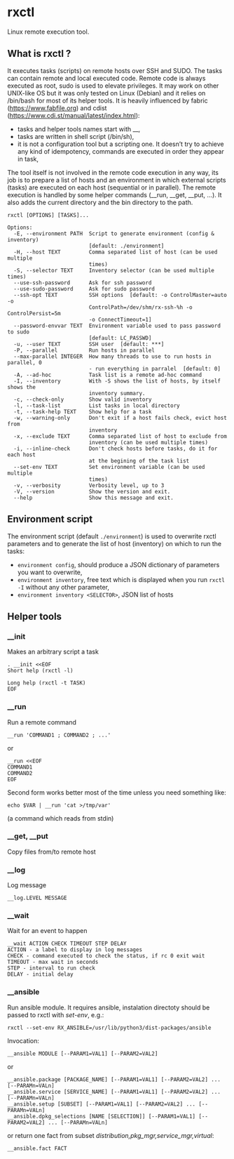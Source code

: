 # rxctl
Linux remote execution tool.

## What is rxctl ?
It executes tasks (scripts) on remote hosts over SSH and SUDO. The tasks can contain remote and local executed code. Remote code is always executed as root, sudo is used to elevate privileges. It may work on other UNIX-like OS but it was only tested on Linux (Debian) and it relies on /bin/bash for most of its helper tools. It is heavily influenced by fabric (https://www.fabfile.org) and cdist (https://www.cdi.st/manual/latest/index.html):
- tasks and helper tools names start with __,
- tasks are written in shell script (/bin/sh),
- it is not a configuration tool but a scripting one. It doesn’t try to achieve any kind of idempotency, commands are executed in order they appear in task,  

The tool itself is not involved in the remote code execution in any way, its job is to prepare a list of hosts and an environment in which external scripts (tasks) are executed on each host (sequential or in parallel). The remote execution is handled by some helper commands (__run, __get, __put, …). It also adds the current directory and the bin directory to the path. 

```
rxctl [OPTIONS] [TASKS]...

Options:
  -E, --environment PATH  Script to generate environment (config & inventory)
                          [default: ./environment]
  -H, --host TEXT         Comma separated list of host (can be used multiple
                          times)
  -S, --selector TEXT     Inventory selector (can be used multiple times)
  --use-ssh-password      Ask for ssh password
  --use-sudo-password     Ask for sudo password
  --ssh-opt TEXT          SSH options  [default: -o ControlMaster=auto -o
                          ControlPath=/dev/shm/rx-ssh-%h -o ControlPersist=5m
                          -o ConnectTimeout=1]
  --password-envvar TEXT  Environment variable used to pass password to sudo
                          [default: LC_PASSWD]
  -u, --user TEXT         SSH user  [default: ***]
  -P, --parallel          Run hosts in parallel
  --max-parallel INTEGER  How many threads to use to run hosts in parallel, 0
                          - run everything in parralel  [default: 0]
  -A, --ad-hoc            Task list is a remote ad-hoc command
  -I, --inventory         With -S shows the list of hosts, by itself shows the
                          inventory summary.
  -c, --check-only        Show valid inventory
  -l, --task-list         List tasks in local directory
  -t, --task-help TEXT    Show help for a task
  -w, --warning-only      Don't exit if a host fails check, evict host from
                          inventory
  -x, --exclude TEXT      Comma separated list of host to exclude from
                          inventory (can be used multiple times)
  -i, --inline-check      Don't check hosts before tasks, do it for each host
                          at the begining of the task list
  --set-env TEXT          Set environment variable (can be used multiple
                          times)
  -v, --verbosity         Verbosity level, up to 3
  -V, --version           Show the version and exit.
  --help                  Show this message and exit.
```

## Environment script
The environment script (default ```./environment```) is used to overwrite rxctl parameters and to generate the list of host (inventory) on which to run the tasks:
- ```environment config```, should produce a JSON dictionary of parameters you want to overwrite,
- ```environment inventory```, free text which is displayed when you run ```rxctl -I``` without any other parameter,
- ```environment inventory <SELECTOR>```, JSON list of hosts

## Helper tools
### __init
Makes an arbitrary script a task
```
. __init <<EOF
Short help (rxctl -l)

Long help (rxctl -t TASK)
EOF
```
### __run
Run a remote command
```
__run 'COMMAND1 ; COMMAND2 ; ...'
```
or
```
__run <<EOF
COMMAND1
COMMAND2
EOF
```
Second form works better most of the time unless you need something like:
```
echo $VAR | __run 'cat >/tmp/var'
```
(a command which reads from stdin)
### __get, __put
Copy files from/to remote host
### __log
Log message
```
__log.LEVEL MESSAGE
```
### __wait
Wait for an event to happen
```
__wait ACTION CHECK TIMEOUT STEP DELAY
ACTION - a label to display in log messages
CHECK - command executed to check the status, if rc 0 exit wait
TIMEOUT - max wait in seconds
STEP - interval to run check
DELAY - initial delay
```
### __ansible
Run ansible module.
It requires ansible, instalation directoty should be passed to rxctl with *set-env*, e.g.:
```
rxctl --set-env RX_ANSIBLE=/usr/lib/python3/dist-packages/ansible
```
Invocation:
```
__ansible MODULE [--PARAM1=VAL1] [--PARAM2=VAL2]
```
or
```
__ansible.package [PACKAGE_NAME] [--PARAM1=VAL1] [--PARAM2=VAL2] ... [--PARAMn=VALn]
__ansible.service [SERVICE_NAME] [--PARAM1=VAL1] [--PARAM2=VAL2] ... [--PARAMn=VALn]
__ansible.setup [SUBSET] [--PARAM1=VAL1] [--PARAM2=VAL2] ... [--PARAMn=VALn]
__ansible.dpkg_selections [NAME [SELECTION]] [--PARAM1=VAL1] [--PARAM2=VAL2] ... [--PARAMn=VALn]
```
or return one fact from subset *distribution,pkg_mgr,service_mgr,virtual*:
```
__ansible.fact FACT
```


